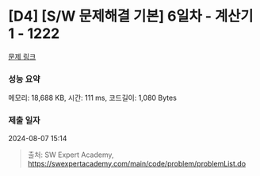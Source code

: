 # [D4] [S/W 문제해결 기본] 6일차 - 계산기1 - 1222 

[문제 링크](https://swexpertacademy.com/main/code/problem/problemDetail.do?contestProbId=AV14mbSaAEwCFAYD) 

### 성능 요약

메모리: 18,688 KB, 시간: 111 ms, 코드길이: 1,080 Bytes

### 제출 일자

2024-08-07 15:14



> 출처: SW Expert Academy, https://swexpertacademy.com/main/code/problem/problemList.do